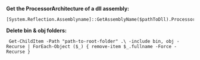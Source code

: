 **Get the ProcessorArchitecture of a dll assembly:**
```
[System.Reflection.Assemblyname]::GetAssemblyName($pathToDll).ProcessorArchitecture
```

**Delete bin & obj folders:**
```
 Get-ChildItem -Path "path-to-root-folder" .\ -include bin, obj -Recurse | ForEach-Object ($_) { remove-item $_.fullname -Force -Recurse }
```
